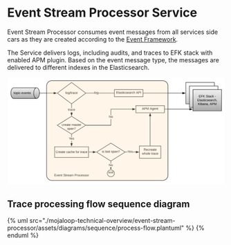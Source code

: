 # Event Stream Processor Service

Event Stream Processor consumes event messages from all services side cars as they are created according to the [Event Framework](../event-framework/README.md).

The Service delivers logs, including audits, and traces to EFK stack with enabled APM plugin. Based on the event message type, the messages are delivered to different indexes in the Elasticsearch.


![Event Stream Processor flow overview](./assets/diagrams/architecture/event-stream-processor-overview.svg)

## Trace processing flow sequence diagram
{% uml src="./mojaloop-technical-overview/event-stream-processor/assets/diagrams/sequence/process-flow.plantuml" %}
{% enduml %}

